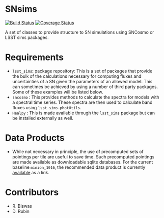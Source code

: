 # SNsims
[![Build Status](https://travis-ci.org/rbiswas4/SNsims.svg?branch=master)](https://travis-ci.org/rbiswas4/SNsims.svg?branch=master) [![Coverage Status](https://coveralls.io/repos/github/rbiswas4/SNsims/badge.svg)](https://coveralls.io/github/rbiswas4/SNsims)

A set of classes to provide structure to SN simulations using SNCosmo or LSST sims packages.

# Requirements 
- `lsst_sims`: package repository: This is a set of packages that provide the bulk of the calculations necessary for computing fluxes and uncertainties of a SN given the parameters of an allowed model. This can sometimes be achieved by using a number of third party packages. Some of these examples will be listed below.
- `sncosmo` : This provides methods to calculate the spectra for models with a spectral time series. These spectra are then used to calculate band fluxes using `lsst.sims.photUtils`.
- `Healpy` : This is made available through the `lsst_sims` package but can be installed externally as well. 

# Data Products
- While not necessary in principle, the use of precomputed sets of pointings per tile are useful to save time. Such precomputed pointings are made available as downloadable sqlite databases. For the current baseline `minion_1016`, the recommended data product is currently [available](http://astro.washington.edu/sim_data/hpOpSim/healpixelized_MINION_1016_256_64_indexed_ddfnodith.db.gz') as a link.

# Contributors
- R. Biswas
- D. Rubin
